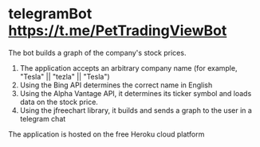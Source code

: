 # telegramBot https://t.me/PetTradingViewBot

The bot builds a graph of the company's stock prices.
1. The application accepts an arbitrary company name (for example, "Tesla" || "tezla" || "Tesla")
2. Using the Bing API determines the correct name in English
3. Using the Alpha Vantage API, it determines its ticker symbol and loads data on the stock price.
4. Using the jfreechart library, it builds and sends a graph to the user in a telegram chat

The application is hosted on the free Heroku cloud platform
